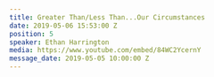 ```yaml
---
title: Greater Than/Less Than...Our Circumstances
date: 2019-05-06 15:53:00 Z
position: 5
speaker: Ethan Harrington
media: https://www.youtube.com/embed/84WC2YcernY
message_date: 2019-05-05 10:00:00 Z
---
```


